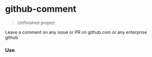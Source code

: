 # github-comment

> Unfinished project

Leave a comment on any issue or PR on github.com or any enterprise github

### Use


